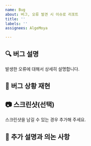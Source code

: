 ```yaml
---
name: Bug
about: 버그, 오류 발견 시 이슈로 리포트
title: ''
labels: ''
assignees: AlgeMoya

---
```


## 🔍 버그 설명
발생한 오류에 대해서 상세히 설명합니다.

## 🧐 버그 상황 재현

## 📷 스크린샷(선택)
스크린샷을 남길 수 있는 경우 추가해 주세요.

## 📜 추가 설명과 의논 사항
